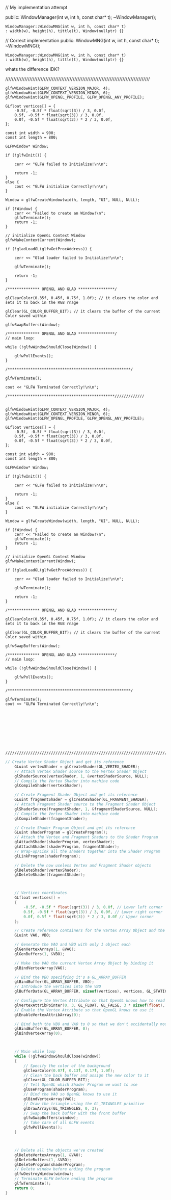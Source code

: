 // My implementation attempt

public:
    WindowManager(int w, int h, const char* t);
    ~WindowManager();

	WindowManager::WindowMNG(int w, int h, const char* t)
	: width(w), height(h), tittle(t), Window(nullptr) {}


// Correct implementation
public:
	WindowMNG(int w, int h, const char* t);
	~WindowMNG();

	WindowManager::WindowMNG(int w, int h, const char* t)
	: width(w), height(h), tittle(t), Window(nullptr) {}

whats the difference IDK? 

//////////////////////////////////////////////////////////////////////////////////////////

	glfwWindowHint(GLFW_CONTEXT_VERSION_MAJOR, 4);
	glfwWindowHint(GLFW_CONTEXT_VERSION_MINOR, 6);
	glfwWindowHint(GLFW_OPENGL_PROFILE, GLFW_OPENGL_ANY_PROFILE);

	GLfloat vertices[] = {
		-0.5f, -0.5f * float(sqrt(3)) / 3, 0.0f,
		0.5f, -0.5f * float(sqrt(3)) / 3, 0.0f,
		0.0f, -0.5f * float(sqrt(3)) * 2 / 3, 0.0f,
	};

	const int width = 900;
	const int length = 800;

	GLFWwindow* Window;

	if (!glfwInit()) {
		
		cerr << "GLFW failed to Initialize!\n\n";

		return -1;
	}
	else {
		cout << "GLFW initialize Correctly!\n\n";
	}

	Window = glfwCreateWindow(width, length, "UI", NULL, NULL);

	if (!Window) {
		cerr << "Failed to create an Window!\n";
		glfwTerminate();
		return -1;
	}

	// initialize OpenGL Context Window
	glfwMakeContextCurrent(Window);
	
	if (!gladLoadGL(glfwGetProcAddress)) {

		cerr << "Glad loader failed to Initialize!\n\n";

		glfwTerminate();
		
		return -1;
	}

	/************** OPENGL AND GLAD ****************/

	glClearColor(0.35f, 0.45f, 0.75f, 1.0f); // it clears the color and sets it to back in the RGB rnage

	glClear(GL_COLOR_BUFFER_BIT); // it clears the buffer of the current Color saved within

	glfwSwapBuffers(Window);

	/************** OPENGL AND GLAD ****************/
	// main loop:

	while (!glfwWindowShouldClose(Window)) {

		glfwPollEvents();
	}

	/******************************************************/

	glfwTerminate();

	cout << "GLFW Terminated Correctly!\n\n";

	/***********************************************/////////////

	
	glfwWindowHint(GLFW_CONTEXT_VERSION_MAJOR, 4);
	glfwWindowHint(GLFW_CONTEXT_VERSION_MINOR, 6);
	glfwWindowHint(GLFW_OPENGL_PROFILE, GLFW_OPENGL_ANY_PROFILE);

	GLfloat vertices[] = {
		-0.5f, -0.5f * float(sqrt(3)) / 3, 0.0f,
		0.5f, -0.5f * float(sqrt(3)) / 3, 0.0f,
		0.0f, -0.5f * float(sqrt(3)) * 2 / 3, 0.0f,
	};

	const int width = 900;
	const int length = 800;

	GLFWwindow* Window;

	if (!glfwInit()) {

		cerr << "GLFW failed to Initialize!\n\n";

		return -1;
	}
	else {
		cout << "GLFW initialize Correctly!\n\n";
	}

	Window = glfwCreateWindow(width, length, "UI", NULL, NULL);

	if (!Window) {
		cerr << "Failed to create an Window!\n";
		glfwTerminate();
		return -1;
	}

	// initialize OpenGL Context Window
	glfwMakeContextCurrent(Window);

	if (!gladLoadGL(glfwGetProcAddress)) {

		cerr << "Glad loader failed to Initialize!\n\n";

		glfwTerminate();

		return -1;
	}

	/************** OPENGL AND GLAD ****************/

	glClearColor(0.35f, 0.45f, 0.75f, 1.0f); // it clears the color and sets it to back in the RGB rnage

	glClear(GL_COLOR_BUFFER_BIT); // it clears the buffer of the current Color saved within

	glfwSwapBuffers(Window);

	/************** OPENGL AND GLAD ****************/
	// main loop:

	while (!glfwWindowShouldClose(Window)) {

		glfwPollEvents();
	}

	/******************************************************/

	glfwTerminate();
	cout << "GLFW Terminated Correctly!\n\n";










	//////////////////////////////////////////////////////////////////////////////////////////////////////////

```cpp
// Create Vertex Shader Object and get its reference
	GLuint vertexShader = glCreateShader(GL_VERTEX_SHADER);
	// Attach Vertex Shader source to the Vertex Shader Object
	glShaderSource(vertexShader, 1, &vertexShaderSource, NULL);
	// Compile the Vertex Shader into machine code
	glCompileShader(vertexShader);

	// Create Fragment Shader Object and get its reference
	GLuint fragmentShader = glCreateShader(GL_FRAGMENT_SHADER);
	// Attach Fragment Shader source to the Fragment Shader Object
	glShaderSource(fragmentShader, 1, &fragmentShaderSource, NULL);
	// Compile the Vertex Shader into machine code
	glCompileShader(fragmentShader);

	// Create Shader Program Object and get its reference
	GLuint shaderProgram = glCreateProgram();
	// Attach the Vertex and Fragment Shaders to the Shader Program
	glAttachShader(shaderProgram, vertexShader);
	glAttachShader(shaderProgram, fragmentShader);
	// Wrap-up/Link all the shaders together into the Shader Program
	glLinkProgram(shaderProgram);

	// Delete the now useless Vertex and Fragment Shader objects
	glDeleteShader(vertexShader);
	glDeleteShader(fragmentShader);



	// Vertices coordinates
	GLfloat vertices[] =
	{
		-0.5f, -0.5f * float(sqrt(3)) / 3, 0.0f, // Lower left corner
		0.5f, -0.5f * float(sqrt(3)) / 3, 0.0f, // Lower right corner
		0.0f, 0.5f * float(sqrt(3)) * 2 / 3, 0.0f // Upper corner
	};

	// Create reference containers for the Vartex Array Object and the Vertex Buffer Object
	GLuint VAO, VBO;

	// Generate the VAO and VBO with only 1 object each
	glGenVertexArrays(1, &VAO);
	glGenBuffers(1, &VBO);

	// Make the VAO the current Vertex Array Object by binding it
	glBindVertexArray(VAO);

	// Bind the VBO specifying it's a GL_ARRAY_BUFFER
	glBindBuffer(GL_ARRAY_BUFFER, VBO);
	// Introduce the vertices into the VBO
	glBufferData(GL_ARRAY_BUFFER, sizeof(vertices), vertices, GL_STATIC_DRAW);

	// Configure the Vertex Attribute so that OpenGL knows how to read the VBO
	glVertexAttribPointer(0, 3, GL_FLOAT, GL_FALSE, 3 * sizeof(float), (void*)0);
	// Enable the Vertex Attribute so that OpenGL knows to use it
	glEnableVertexAttribArray(0);

	// Bind both the VBO and VAO to 0 so that we don't accidentally modify the VAO and VBO we created
	glBindBuffer(GL_ARRAY_BUFFER, 0);
	glBindVertexArray(0);



	// Main while loop
	while (!glfwWindowShouldClose(window))
	{
		// Specify the color of the background
		glClearColor(0.07f, 0.13f, 0.17f, 1.0f);
		// Clean the back buffer and assign the new color to it
		glClear(GL_COLOR_BUFFER_BIT);
		// Tell OpenGL which Shader Program we want to use
		glUseProgram(shaderProgram);
		// Bind the VAO so OpenGL knows to use it
		glBindVertexArray(VAO);
		// Draw the triangle using the GL_TRIANGLES primitive
		glDrawArrays(GL_TRIANGLES, 0, 3);
		// Swap the back buffer with the front buffer
		glfwSwapBuffers(window);
		// Take care of all GLFW events
		glfwPollEvents();
	}



	// Delete all the objects we've created
	glDeleteVertexArrays(1, &VAO);
	glDeleteBuffers(1, &VBO);
	glDeleteProgram(shaderProgram);
	// Delete window before ending the program
	glfwDestroyWindow(window);
	// Terminate GLFW before ending the program
	glfwTerminate();
	return 0;
}

```










